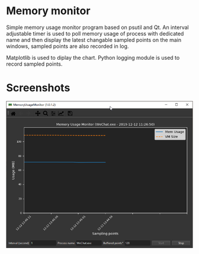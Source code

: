 # Memory monitor

Simple memory usage monitor program based on psutil and Qt.
An interval adjustable timer is used to poll memory usage of process
with dedicated name and then display the latest changable sampled points
on the main windows, sampled points are also recorded in log.

Matplotlib is used to diplay the chart. Python logging module is used to
record sampled points.

# Screenshots
![Memory Usage Monitor](screenshot/MemoryUsageMonitor_1.0.1.2.png)
